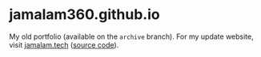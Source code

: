 # jamalam360.github.io

My old portfolio (available on the `archive` branch). For my update website, visit [jamalam.tech](https://jamalam.tech) ([source code](https://github.com/Jamalam360/jamalam.tech)).
